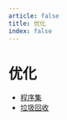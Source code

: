 ```yaml
---
article: false
title: 优化
index: false
---
```


<!-- more -->

# 优化

* [程序集](./程序集.md)
* [垃圾回收](./垃圾回收.md)